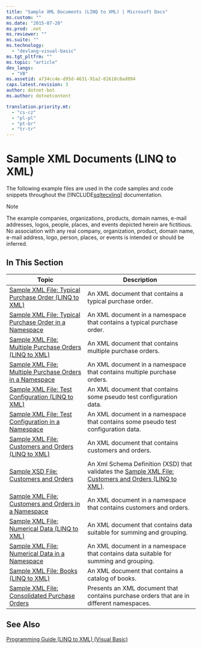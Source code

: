 ```yaml
---
title: "Sample XML Documents (LINQ to XML) | Microsoft Docs"
ms.custom: ""
ms.date: "2015-07-20"
ms.prod: .net
ms.reviewer: ""
ms.suite: ""
ms.technology: 
  - "devlang-visual-basic"
ms.tgt_pltfrm: ""
ms.topic: "article"
dev_langs: 
  - "VB"
ms.assetid: a734cc4e-d95d-4631-91a2-81618c8ad894
caps.latest.revision: 3
author: dotnet-bot
ms.author: dotnetcontent

translation.priority.mt: 
  - "cs-cz"
  - "pl-pl"
  - "pt-br"
  - "tr-tr"
---
```

# Sample XML Documents (LINQ to XML)
The following example files are used in the code samples and code snippets throughout the [!INCLUDE[sqltecxlinq](~/includes/sqltecxlinq-md.md)] documentation.  
  
> [!NOTE]
>  The example companies, organizations, products, domain names, e-mail addresses, logos, people, places, and events depicted herein are fictitious. No association with any real company, organization, product, domain name, e-mail address, logo, person, places, or events is intended or should be inferred.  
  
## In This Section  
  
|Topic|Description|  
|-----------|-----------------|  
|[Sample XML File: Typical Purchase Order (LINQ to XML)](../../../../visual-basic/programming-guide/concepts/linq/sample-xml-file-typical-purchase-order-linq-to-xml.md)|An XML document that contains a typical purchase order.|  
|[Sample XML File: Typical Purchase Order in a Namespace](../../../../visual-basic/programming-guide/concepts/linq/sample-xml-file-typical-purchase-order-in-a-namespace.md)|An XML document in a namespace that contains a typical purchase order.|  
|[Sample XML File: Multiple Purchase Orders (LINQ to XML)](../../../../visual-basic/programming-guide/concepts/linq/sample-xml-file-multiple-purchase-orders-linq-to-xml.md)|An XML document that contains multiple purchase orders.|  
|[Sample XML File: Multiple Purchase Orders in a Namespace](../../../../visual-basic/programming-guide/concepts/linq/sample-xml-file-multiple-purchase-orders-in-a-namespace.md)|An XML document in a namespace that contains multiple purchase orders.|  
|[Sample XML File: Test Configuration (LINQ to XML)](../../../../visual-basic/programming-guide/concepts/linq/sample-xml-file-test-configuration-linq-to-xml.md)|An XML document that contains some pseudo test configuration data.|  
|[Sample XML File: Test Configuration in a Namespace](../../../../visual-basic/programming-guide/concepts/linq/sample-xml-file-test-configuration-in-a-namespace.md)|An XML document in a namespace that contains some pseudo test configuration data.|  
|[Sample XML File: Customers and Orders (LINQ to XML)](../../../../visual-basic/programming-guide/concepts/linq/sample-xml-file-customers-and-orders-linq-to-xml.md)|An XML document that contains customers and orders.|  
|[Sample XSD File: Customers and Orders](../../../../visual-basic/programming-guide/concepts/linq/sample-xsd-file-customers-and-orders.md)|An Xml Schema Definition (XSD) that validates the [Sample XML File: Customers and Orders (LINQ to XML)](https://msdn.microsoft.com/library/bb387025.aspx).|  
|[Sample XML File: Customers and Orders in a Namespace](../../../../visual-basic/programming-guide/concepts/linq/sample-xml-file-customers-and-orders-in-a-namespace.md)|An XML document in a namespace that contains customers and orders.|  
|[Sample XML File: Numerical Data (LINQ to XML)](../../../../visual-basic/programming-guide/concepts/linq/sample-xml-file-numerical-data-linq-to-xml.md)|An XML document that contains data suitable for summing and grouping.|  
|[Sample XML File: Numerical Data in a Namespace](../../../../visual-basic/programming-guide/concepts/linq/sample-xml-file-numerical-data-in-a-namespace.md)|An XML document in a namespace that contains data suitable for summing and grouping.|  
|[Sample XML File: Books (LINQ to XML)](../../../../visual-basic/programming-guide/concepts/linq/sample-xml-file-books-linq-to-xml.md)|An XML document that contains a catalog of books.|  
|[Sample XML File: Consolidated Purchase Orders](../../../../visual-basic/programming-guide/concepts/linq/sample-xml-file-consolidated-purchase-orders.md)|Presents an XML document that contains purchase orders that are in different namespaces.|  
  
## See Also  
 [Programming Guide (LINQ to XML) (Visual Basic)](../../../../visual-basic/programming-guide/concepts/linq/programming-guide-linq-to-xml.md)
